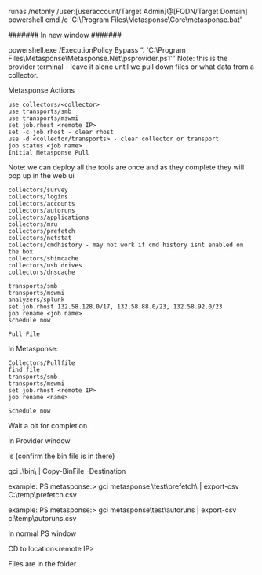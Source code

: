 
runas /netonly /user:[useraccount/Target Admin]@[FQDN/Target Domain] powershell cmd /c 'C:\Program Files\Metasponse\Core\metasponse.bat' 

####### In new window ####### 

powershell.exe /ExecutionPolicy Bypass “. 'C:\Program Files\Metasponse\Metasponse.Net\psprovider.ps1'” Note: this is the provider terminal - leave it alone until we pull down files or what data from a collector. 

Metasponse Actions 

	use collectors/<collector> 
	use transports/smb 
	use transports/mswmi 
	set job.rhost <remote IP> 
	set -c job.rhost - clear rhost 
	use -d <collector/transports> - clear collector or transport 
	job status <job name> 
	Initial Metasponse Pull 

Note: we can deploy all the tools are once and as they complete they will pop up in the web ui 

	collectors/survey 
	collectors/logins 
	collectors/accounts 
	collectors/autoruns 
	collectors/applications 
	collectors/mru 
	collectors/prefetch 
	collectors/netstat 
	collectors/cmdhistory - may not work if cmd history isnt enabled on the box 
	collectors/shimcache 
	collectors/usb drives 
	collectors/dnscache

	transports/smb 
	transports/mswmi 
	analyzers/splunk 
	set job.rhost 132.58.128.0/17, 132.58.88.0/23, 132.58.92.0/23 
	job rename <job name> 
	schedule now 

	Pull File 

In Metasponse: 
	
	Collectors/Pullfile 
	find file 
	transports/smb 
	transports/mswmi 
	set job.rhost <remote IP> 
	job rename <name> 
	
	Schedule now 

Wait a bit for completion 

In Provider window 

ls <job name> (confirm the bin file is in there) 

gci .\bin\ | Copy-BinFile -Destination <path where you want to save file> 

example: PS metasponse:\> gci metasponse:\test\prefetch\ | export-csv C:\temp\prefetch.csv 

example: PS metasponse:\> gci metasponse\test\autoruns | export-csv c:\temp\autoruns.csv 

In normal PS window 

CD to location\<remote IP> 

Files are in the folder 